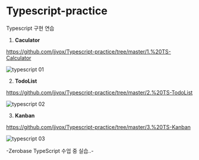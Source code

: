 # Typescript-practice

Typescript 구현 연습


1. **Caculator**

https://github.com/jjvox/Typescript-practice/tree/master/1.%20TS-Calculator

![typescript 01](https://user-images.githubusercontent.com/110772094/211716341-69a39401-dbe3-49fa-bf89-5e6de817c089.PNG)

2. **TodoList**

https://github.com/jjvox/Typescript-practice/tree/master/2.%20TS-TodoList

![typescript 02](https://user-images.githubusercontent.com/110772094/211716356-7129cc49-b3e4-49a9-ba8c-18bec82923fa.PNG)

3. **Kanban**

https://github.com/jjvox/Typescript-practice/tree/master/3.%20TS-Kanban

![typescript 03](https://user-images.githubusercontent.com/110772094/211716373-767dbb00-08c8-4418-a6fb-fce27bc2337f.PNG)



-Zerobase TypeScript 수업 중 실습..-
